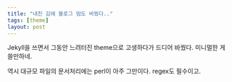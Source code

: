 ```yaml
---
title: "내친 김에 블로그 띰도 바꿨다.."
tags: [theme]
layout: post
---
```


Jekyll을 쓰면서 그동안 느려터진 theme으로 고생하다가 드디어 바꿨다. 미니멀한 게 쓸만하네.

역시 대규모 파일의 문서처리에는 perl이 아주 그만이다. regex도 필수이고.